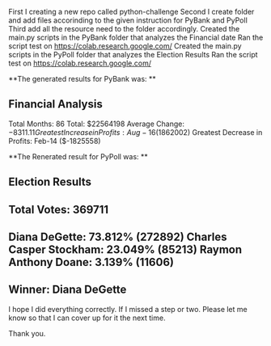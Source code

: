 First I creating a new repo called python-challenge 
Second I create folder and add files accorinding to the given instruction for PyBank and PyPoll
Third add all the resource need to the folder accordingly. 
Created the main.py scripts in the PyBank folder that analyzes the Financial date
Ran the script test on  https://colab.research.google.com/
Created the main.py scripts in the PyPoll folder that analyzes the Election Results
Ran the script test on  https://colab.research.google.com/

**The generated results for PyBank was: **

Financial Analysis
----------------------------
Total Months: 86
Total: $22564198
Average Change: $-8311.11
Greatest Increase in Profits: Aug-16 ($1862002)
Greatest Decrease in Profits: Feb-14 ($-1825558)

**The Renerated result for PyPoll was: **

Election Results
-------------------------
Total Votes: 369711
-------------------------
Diana DeGette: 73.812% (272892)
Charles Casper Stockham: 23.049% (85213)
Raymon Anthony Doane: 3.139% (11606)
-------------------------
Winner: Diana DeGette
-------------------------

I hope I did everything correctly. If I missed a step or two. Please let me know so that I can cover up for it the next time. 

Thank you.
